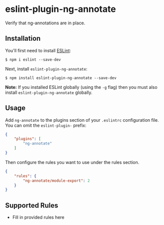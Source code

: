 # eslint-plugin-ng-annotate

Verify that ng-annotations are in place.

## Installation

You'll first need to install [ESLint](http://eslint.org):

```
$ npm i eslint --save-dev
```

Next, install `eslint-plugin-ng-annotate`:

```
$ npm install eslint-plugin-ng-annotate --save-dev
```

**Note:** If you installed ESLint globally (using the `-g` flag) then you must also install `eslint-plugin-ng-annotate` globally.

## Usage

Add `ng-annotate` to the plugins section of your `.eslintrc` configuration file. You can omit the `eslint-plugin-` prefix:

```json
{
    "plugins": [
        "ng-annotate"
    ]
}
```


Then configure the rules you want to use under the rules section.

```json
{
    "rules": {
        "ng-annotate/module-export": 2
    }
}
```

## Supported Rules

* Fill in provided rules here
